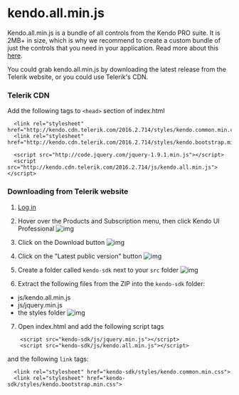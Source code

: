# kendo.all.min.js

Kendo.all.min.js is a bundle of all controls from the Kendo PRO suite. It is 2MB+ in size, which is why we recommend to create a custom bundle of just the controls that you need in your application. Read more about this [here](./kendo.custom.min.js).

You could grab kendo.all.min.js by downloading the latest release from the Telerik website, or you could use Telerik's CDN.

### Telerik CDN
Add the following tags to `<head>` section of index.html

```
  <link rel="stylesheet" href="http://kendo.cdn.telerik.com/2016.2.714/styles/kendo.common.min.css">
  <link rel="stylesheet" href="http://kendo.cdn.telerik.com/2016.2.714/styles/kendo.bootstrap.min.css">

  <script src="http://code.jquery.com/jquery-1.9.1.min.js"></script>
  <script src="http://kendo.cdn.telerik.com/2016.2.714/js/kendo.all.min.js"></script>
  ```



### Downloading from Telerik website
1. [Log in](https://www.telerik.com/account)
2. Hover over the Products and Subscription menu, then click Kendo UI Professional
![img](http://i.imgur.com/jIggSWt.png)
3. Click on the Download button
![img](http://i.imgur.com/O5nQ7g6.png)
4. Click on the "Latest public version" button
![img](http://i.imgur.com/HELaUm1.png)

 5. Create a folder called `kendo-sdk` next to your `src` folder
 ![img](http://i.imgur.com/8UjLOHX.png)
 6. Extract the following files from the ZIP into the `kendo-sdk` folder:
   - js/kendo.all.min.js
   - js/jquery.min.js
   - the styles folder
 ![img](http://i.imgur.com/Up4Gduf.png)
 7. Open index.html and add the following script tags
```
    <script src="kendo-sdk/js/jquery.min.js"></script>
    <script src="kendo-sdk/js/kendo.all.min.js"></script>
```
and the following `link` tags:
```
  <link rel="stylesheet" href="kendo-sdk/styles/kendo.common.min.css">
  <link rel="stylesheet" href="kendo-sdk/styles/kendo.bootstrap.min.css">
```